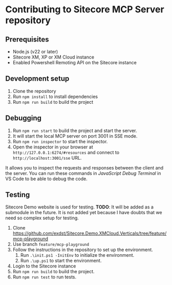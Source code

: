 # Contributing to Sitecore MCP Server repository

## Prerequisites

- Node.js (v22 or later)
- Sitecore XM, XP or XM Cloud instance
- Enabled Powershell Remoting API on the Sitecore instance

## Development setup

1. Clone the repository
2. Run `npm install` to install dependencies
3. Run `npm run build` to build the project

## Debugging

1. Run `npm run start` to build the project and start the server.
2. It will start the local MCP server on port 3001 in SSE mode.
3. Run `npm run inspector` to start the inspector.
4. Open the inspector in your browser at `http://127.0.0.1:6274/#resources` and connect to `http://localhost:3001/sse` URL.

It allows you to inspect the requests and responses between the client and the server. You can run these commands in *JavaScript Debug Terminal* in VS Code to be able to debug the code.

## Testing

Sitecore Demo website is used for testing.
**TODO**: It will be added as a submodule in the future. It is not added yet because I have doubts that we need so complex setup for testing.

1. Clone <https://github.com/exdst/Sitecore.Demo.XMCloud.Verticals/tree/feature/mcp-playground>
2. Use branch `feature/mcp-playground`
3. Follow the instructions in the repository to set up the environment.
   1. Run `.\init.ps1 -InitEnv` to initialize the environment.
   2. Run `.\up.ps1` to start the environment.
4. Login to the Sitecore instance
5. Run `npm run build` to build the project.
6. Run `npm run test` to run tests.
